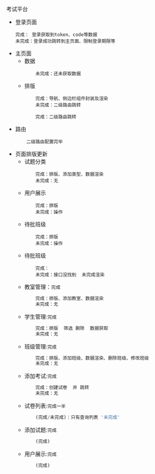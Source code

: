 考试平台
- 登录页面
    ~~~
    完成： 登录获取到token、code等数据  
    未完成：登录成功跳转到主页面、限制登录期限等
    ~~~
- 主页面
    - 数据
        ~~~
            未完成：还未获取数据
        ~~~
    - 排版
        ~~~
            完成：导航、侧边栏组件封装及渲染
            未完成：二级路由跳转
        ~~~
        ~~~
            完成：二级路由跳转
        ~~~~
- 路由
    ~~~
        二级路由配置完毕
    ~~~
- 页面排版更新
    - 试题分类
        ~~~
            完成：排版、添加类型、数据渲染
            未完成：无
        ~~~
    - 用户展示
        ~~~
            完成：排版
            未完成：操作
        ~~~
    - 待批班级
        ~~~
            完成：排版
            未完成：操作
        ~~~
    - 待批班级
        ~~~
            完成：
            未完成：接口没找到  未完成渲染
        ~~~
    - 教室管理：`完成`
        ~~~js
            完成：排版、添加教室、数据渲染
            未完成：无
        ~~~
    - 学生管理:`完成`
        ~~~js
            完成：排版  筛选 删除  数据获取
            未完成：无
        ~~~
    - 班级管理:`完成`
        ~~~js
            完成：排版、添加班级、数据渲染、删除班级、修改班级
            未完成：无
        ~~~
    - 添加考试:`完成`
        ~~~js
            完成：创建试卷  并 跳转
            未完成：无
        ~~~
    - 试卷列表:`完成一半`
        ~~~js
            (完成/未完成)：只有查询列表 '未完成'
        ~~~
    - 添加试题:`完成`
        ~~~js
            (完成)
        ~~~
    - 用户展示:`完成`
        ~~~js
            (完成)
        ~~~    